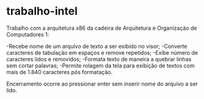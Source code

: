 # trabalho-intel
Trabalho com a arquitetura x86 da cadeira de Arquitetura e Organização de Computadores 1:

-Recebe nome de um arquivo de texto a ser exibido no visor;
-Converte caracteres de tabulação em espaços e remove repetidos;
-Exibe número de caracteres lidos e removidos;
-Formata texto de maneira a quebrar linhas sem cortar palavras;
-Permite rolagem da tela para exibição de textos com mais de 1.840 caracteres pós formatação.

Encerramento ocorre ao pressionar enter sem inserir nome do arquivo a ser lido.
